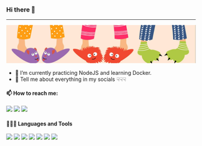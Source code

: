 ### Hi there 👋
---

![](/me.jpg)


- 🌱 I’m currently practicing NodeJS and learning Docker.
- 💬 Tell me about everything in my socials ☟☟☟


#### 📫 How to reach me:
[<img src="https://img.icons8.com/clouds/2x/vk-com.png" width="3.5%"/>](https://vk.com/maqpug)
[<img src="https://img.icons8.com/fluent/48/000000/instagram-new.png" width="3.5%"/>](https://www.instagram.com/maqpug/)
<a href="mailto:maxpet16@mail.ru"> <img src="https://img.icons8.com/fluent/48/000000/gmail.png" width="3.5%"/> </a>

#### 👨🏻‍💻 Languages and Tools <br />
<code><img height="40" src="https://upload.wikimedia.org/wikipedia/commons/thumb/9/99/Unofficial_JavaScript_logo_2.svg/1024px-Unofficial_JavaScript_logo_2.svg.png"></code>
<code><img height="40" src="https://upload.wikimedia.org/wikipedia/commons/thumb/4/4c/Typescript_logo_2020.svg/1200px-Typescript_logo_2020.svg.png"></code>
<code><img height="40" src="https://cdn.iconscout.com/icon/free/png-512/react-1-282599.png"></code>
<code><img height="40" src="https://ariol.by/ariolby/img/redux-2.svg"></code>
<code><img height="40" src="https://habrastorage.org/webt/k-/tm/2g/k-tm2gvbb_ky6gdrd-tzqrzjkf4.png"></code>
<code><img height="40" src="https://cdn.freebiesupply.com/logos/large/2x/jest-logo-png-transparent.png"></code>
<code><img height="40" src="https://hysterical.ru/wp-content/uploads/2016/06/page_php.png"></code>
